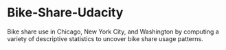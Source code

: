 # Bike-Share-Udacity
Bike share use in Chicago, New York City, and Washington by computing a variety of descriptive statistics  to uncover bike share usage patterns. 
